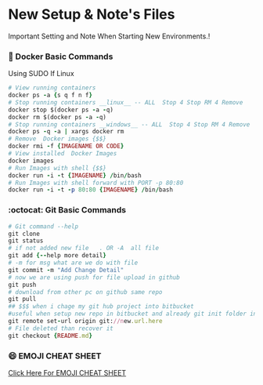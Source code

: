 # New Setup & Note's Files
Important Setting and Note When Starting New Environments.! 

### :whale: Docker Basic Commands
Using SUDO If Linux 

```ruby
# View running containers
docker ps -a {s q f n f}
# Stop running containers __linux__ -- ALL  Stop 4 Stop RM 4 Remove
docker stop $(docker ps -a -q)  
docker rm $(docker ps -a -q)
# Stop running containers __windows__ -- ALL  Stop 4 Stop RM 4 Remove
docker ps -q -a | xargs docker rm
# Remove  Docker images {$$}
docker rmi -f {IMAGENAME OR CODE}
# View installed  Docker Images
docker images
# Run Images with shell {$$}
docker run -i -t {IMAGENAME} /bin/bash
# Run Images with shell forward with PORT -p 80:80
docker run -i -t -p 80:80 {IMAGENAME} /bin/bash
```
### :octocat: Git Basic Commands 

```ruby
# Git command --help
git clone
git status
# if not added new file   . OR -A  all file 
git add {--help more detail}  
# -m for msg what are we do with file
git commit -m "Add Change Detail"  
# now we are using push for file upload in github
git push 
# download from other pc on github same repo
git pull 
## $$$ when i chage my git hub project into bitbucket
#useful when setup new repo in bitbucket and already git init folder in pc it's chage to new repo on bitbucket 
git remote set-url origin git://new.url.here
# File deleted than recover it  
git checkout {README.md}
 ```
 
### :smile: EMOJI CHEAT SHEET
[Click Here For EMOJI CHEAT SHEET](http://www.webpagefx.com/tools/emoji-cheat-sheet/)
